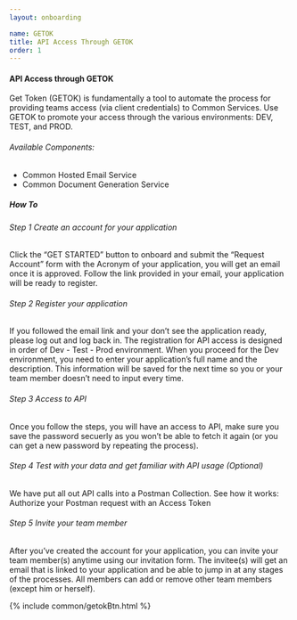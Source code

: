 ```yaml
---
layout: onboarding

name: GETOK
title: API Access Through GETOK
order: 1
---
```

#### API Access through GETOK

Get Token (GETOK) is fundamentally a tool to automate the process for providing teams access (via client credentials) to Common Services. Use GETOK to promote your access through the various environments: DEV, TEST, and PROD.

###### Available  Components:
- Common Hosted Email Service
- Common Document Generation Service

##### How To

###### Step 1 Create an account for your application
Click the “GET STARTED” button to onboard and submit the “Request Account” form with the Acronym of your application, you will get an email once it is approved. Follow the link provided in your email, your application will be ready to register.

###### Step 2 Register your application
If you followed the email link and your don’t see the application ready, please log out and log back in. The registration for API access is designed in order of Dev - Test - Prod environment. When you proceed for the Dev environment, you need to enter your application’s full name and the description. This information will be saved for the next time so you or your team member doesn’t need to input every time.

###### Step 3 Access to API
Once you follow the steps, you will have an access to API, make sure you save the password secuerly as you won’t be able to fetch it again (or you can get a new password by repeating the process).

###### Step 4 Test with your data and get familiar with API usage (Optional)
We have put all out API calls into a Postman Collection.
See how it works: Authorize your Postman request with an Access Token

###### Step 5 Invite your team member
After you’ve created the account for your application, you can invite your team member(s) anytime using our invitation form. The invitee(s) will get an email that is linked to your application and be able to jump in at any stages of the processes. All members can add or remove other team members (except him or herself).

{% include common/getokBtn.html %}
